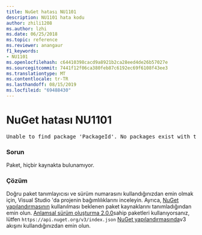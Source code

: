 ```yaml
---
title: NuGet hatası NU1101
description: NU1101 hata kodu
author: zhili1208
ms.author: lzhi
ms.date: 06/25/2018
ms.topic: reference
ms.reviewer: anangaur
f1_keywords:
- NU1101
ms.openlocfilehash: c64410398cacd9a8921b2ca28eed4de26b57027e
ms.sourcegitcommit: 7441f12f06ca380feb87c6192ec69f6108f43ee3
ms.translationtype: MT
ms.contentlocale: tr-TR
ms.lasthandoff: 08/15/2019
ms.locfileid: "69488430"
---
```

# <a name="nuget-error-nu1101"></a>NuGet hatası NU1101

<pre>Unable to find package 'PackageId'. No packages exist with this id in source(s): 'sourceA', 'sourceB', 'sourceC'</pre>

### <a name="issue"></a>Sorun
Paket, hiçbir kaynakta bulunamıyor.

### <a name="solution"></a>Çözüm
Doğru paket tanımlayıcısı ve sürüm numarasını kullandığınızdan emin olmak için, Visual Studio 'da projenin bağımlılıklarını inceleyin. Ayrıca, [NuGet yapılandırmasının](../../consume-packages/Configuring-NuGet-Behavior.md) kullanılması beklenen paket kaynaklarını tanımladığından emin olun. [Anlamsal sürüm oluşturma 2.0.0](../../concepts/package-versioning.md#semantic-versioning-200)sahip paketleri kullanıyorsanız, lütfen `https://api.nuget.org/v3/index.json` [NuGet yapılandırmasında](../../consume-packages/Configuring-NuGet-Behavior.md)v3 akışını kullandığınızdan emin olun.
